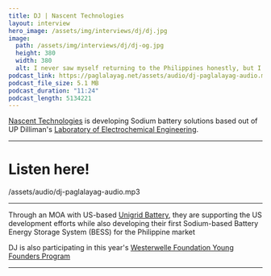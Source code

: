 ```yaml
---
title: DJ | Nascent Technologies
layout: interview
hero_image: /assets/img/interviews/dj/dj.jpg
image:
  path: /assets/img/interviews/dj/dj-og.jpg
  height: 380
  width: 380
  alt: I never saw myself returning to the Philippines honestly, but I wanted to build my own startup.
podcast_link: https://paglalayag.net/assets/audio/dj-paglalayag-audio.mp3
podcast_file_size: 5.1 MB
podcast_duration: "11:24"
podcast_length: 5134221
---
```


[Nascent Technologies](https://www.nascentbatteries.com/) is developing Sodium battery solutions based out of UP Dilliman's [Laboratory of Electrochemical Engineering](https://www.lee-upd.com/).

-----------------

# Listen here!

/assets/audio/dj-paglalayag-audio.mp3

-----------------

Through an MOA with US-based [Unigrid Battery](https://www.unigridbattery.com/), they are supporting the US development efforts while also developing their first Sodium-based Battery Energy Storage System (BESS) for the Philippine market

DJ is also participating in this year's [Westerwelle Foundation Young Founders Program](https://westerwelle-foundation.com/programs/young-founders-program/)

-----------------
